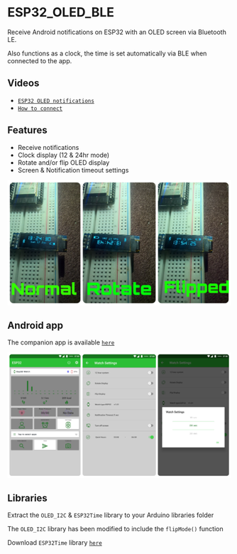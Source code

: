 # ESP32_OLED_BLE
Receive Android notifications on ESP32 with an OLED screen via Bluetooth LE. 

Also functions as a clock, the time is set automatically via BLE when connected to the app.

## Videos
+ [`ESP32 OLED notifications`](https://youtu.be/205QgAjmryA)
+ [`How to connect`](https://youtu.be/4o1O2qxbPlw)

## Features
+ Receive notifications
+ Clock display (12 & 24hr mode)
+ Rotate and/or flip OLED display
+ Screen & Notification timeout settings

![1](image1.jpg?raw=true "1")

## Android app

The companion app is available [`here`](https://github.com/fbiego/DT78-App-Android)


![2](image2.jpg?raw=true "2")


## Libraries

Extract the `OLED_I2C` & `ESP32Time` library to your Arduino libraries folder

The `OLED_I2C` library has been modified to include the `flipMode()` function

Download `ESP32Time` library  [`here`](https://github.com/fbiego/ESP32Time)

